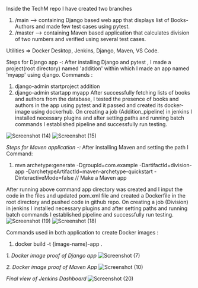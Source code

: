 Inside the TechM repo I have created two branches
1. /main --> containing Django based web app that displays list of Books-Authors and made few test cases using pytest.
2. /master --> containing Maven based application that calculates division of two numbers and verified using several test cases.

Utilities => Docker Desktop, Jenkins, Django, Maven, VS Code.

Steps for Django app -:
After installing Django and pytest , I made a project(root directory) named 'addition' within which I made an app named 'myapp' using django.
Commands :
 1. django-admin startproject addition
 2. django-admin startapp myapp
After successfully fetching lists of books and authors from the database, I tested the presence of books and authors in the app using pytest and it passed and created its docker-image using dockerhub.
On creating a job (Addition_pipeline) in jenkins I installed necessary plugins and after setting paths and running batch commands I established pipeline and successfully run testing.

![Screenshot (14)](https://github.com/user-attachments/assets/d93d1fc5-4be6-455e-ae1d-09ee55635b73)
![Screenshot (15)](https://github.com/user-attachments/assets/63d174a5-4455-4d56-8200-9c7db7aab716)

*Steps for Maven application -:*
After installing Maven and setting the path I 
Command:
1. mvn archetype:generate -DgroupId=com.example -DartifactId=division-app -DarchetypeArtifactId=maven-archetype-quickstart -DinteractiveMode=false // Make a Maven app

After running above command app directory was created and I input the code in the files and updated pom.xml file and created a Dockerfile in the root directory and pushed code in github repo.
On creating a job (Division) in jenkins I installed necessary plugins and after setting paths and running batch commands I established pipeline and successfully run testing.
![Screenshot (19)](https://github.com/user-attachments/assets/71dcdf27-ad47-4ef1-803a-224ab2b449a1)
![Screenshot (18)](https://github.com/user-attachments/assets/66cb595d-e8cc-4459-84b8-592c78e84d6a)

Commands used in both application to create Docker images : 
1. docker build -t {image-name}-app .

*1. Docker image proof of Django app*
   ![Screenshot (7)](https://github.com/user-attachments/assets/2f735f12-428d-4c07-9b7a-3fdb39e57be8)

*2. Docker image proof of Maven App*
   ![Screenshot (10)](https://github.com/user-attachments/assets/2c12f017-6892-44be-9b6b-ec5a805d0f40)

*Final view of Jenkins Dashboard*
![Screenshot (20)](https://github.com/user-attachments/assets/3a247b93-daa5-45bd-9e1c-0c5a562f5f2b)

